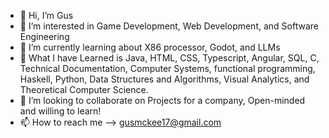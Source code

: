 - 👋 Hi, I’m Gus
- 👀 I’m interested in Game Development, Web Development, and Software Engineering
- 🌱 I’m currently learning about X86 processor, Godot, and LLMs
- 🧠 What I have Learned is Java, HTML, CSS, Typescript, Angular, SQL, C, Technical Documentation, Computer Systems, functional programming, Haskell, Python, Data Structures and Algorithms, Visual Analytics, and Theoretical Computer Science.
- 💞️ I’m looking to collaborate on Projects for a company, Open-minded and willing to learn!
- 📫 How to reach me --> gusmckee17@gmail.com



